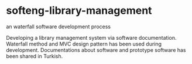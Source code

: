 # softeng-library-management
an waterfall software development process

Developing a library management system via software documentation. Waterfall method and MVC design pattern has been used during development. Documentations about software and prototype software has been shared in Turkish.

